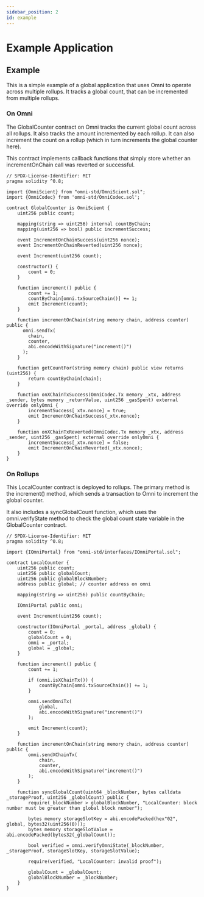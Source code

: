 ```yaml
---
sidebar_position: 2
id: example
---
```


# Example Application

## Example

This is a simple example of a global application that uses Omni to operate across multiple rollups. It tracks a global count, that can be incremented from multiple rollups.

### On Omni

The GlobalCounter contract on Omni tracks the current global count across all rollups. It also tracks the amount incremented by each rollup. It can also increment the count on a rollup (which in turn increments the global counter here).

This contract implements callback functions that simply store whether an incrementOnChain call was reverted or successful.

```solidity
// SPDX-License-Identifier: MIT
pragma solidity ^0.8;

import {OmniScient} from "omni-std/OmniScient.sol";
import {OmniCodec} from 'omni-std/OmniCodec.sol';

contract GlobalCounter is OmniScient {
    uint256 public count;

    mapping(string => uint256) internal countByChain;
    mapping(uint256 => bool) public incrementSuccess;

    event IncrementOnChainSuccess(uint256 nonce);
    event IncrementOnChainReverted(uint256 nonce);

    event Increment(uint256 count);

    constructor() {
        count = 0;
    }

    function increment() public {
        count += 1;
        countByChain[omni.txSourceChain()] += 1;
        emit Increment(count);
    }

    function incrementOnChain(string memory chain, address counter) public {
      omni.sendTx(
        chain,
        counter,
        abi.encodeWithSignature("increment()")
      );
    }

    function getCountFor(string memory chain) public view returns (uint256) {
        return countByChain[chain];
    }

    function onXChainTxSuccess(OmniCodec.Tx memory _xtx, address _sender, bytes memory _returnValue, uint256 _gasSpent) external override onlyOmni {
        incrementSuccess[_xtx.nonce] = true;
        emit IncrementOnChainSuccess(_xtx.nonce);
    }

    function onXChainTxReverted(OmniCodec.Tx memory _xtx, address _sender, uint256 _gasSpent) external override onlyOmni {
        incrementSuccess[_xtx.nonce] = false;
        emit IncrementOnChainReverted(_xtx.nonce);
    }
}
```

### On Rollups

This LocalCounter contract is deployed to rollups. The primary method is the increment() method, which sends a transaction to Omni to increment the global counter.

It also includes a syncGlobalCount function, which uses the omni.verifyState method to check the global count state variable in the GlobalCounter contract.

```solidity
// SPDX-License-Identifier: MIT
pragma solidity ^0.8;

import {IOmniPortal} from "omni-std/interfaces/IOmniPortal.sol";

contract LocalCounter {
    uint256 public count;
    uint256 public globalCount;
    uint256 public globalBlockNumber;
    address public global; // counter address on omni

    mapping(string => uint256) public countByChain;

    IOmniPortal public omni;

    event Increment(uint256 count);

    constructor(IOmniPortal _portal, address _global) {
        count = 0;
        globalCount = 0;
        omni = _portal;
        global = _global;
    }

    function increment() public {
        count += 1;

        if (omni.isXChainTx()) {
            countByChain[omni.txSourceChain()] += 1;
        }

        omni.sendOmniTx(
            global,
            abi.encodeWithSignature("increment()")
        );

        emit Increment(count);
    }

    function incrementOnChain(string memory chain, address counter) public {
        omni.sendXChainTx(
            chain,
            counter,
            abi.encodeWithSignature("increment()")
        );
    }

    function syncGlobalCount(uint64 _blockNumber, bytes calldata _storageProof, uint256 _globalCount) public {
        require(_blockNumber > globalBlockNumber, "LocalCounter: block number must be greater than global block number");

        bytes memory storageSlotKey = abi.encodePacked(hex"02", global, bytes32(uint256(0)));
        bytes memory storageSlotValue = abi.encodePacked(bytes32(_globalCount));

        bool verified = omni.verifyOmniState(_blockNumber, _storageProof, storageSlotKey, storageSlotValue);

        require(verified, "LocalCounter: invalid proof");

        globalCount = _globalCount;
        globalBlockNumber = _blockNumber;
    }
}
```
